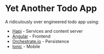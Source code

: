 Yet Another Todo App
====================
A ridiculously over engineered todo app using:

- [Hapi](https://github.com/spumko/hapi) - Services and content server
- [Angular](https://github.com/angular/angular.js) - Frontend
- [Orchestrate.io](https://github.com/orchestrate-io/orchestrate.js) - Persistence
- [Ionic](https://github.com/driftyco/ionic) - Mobile
